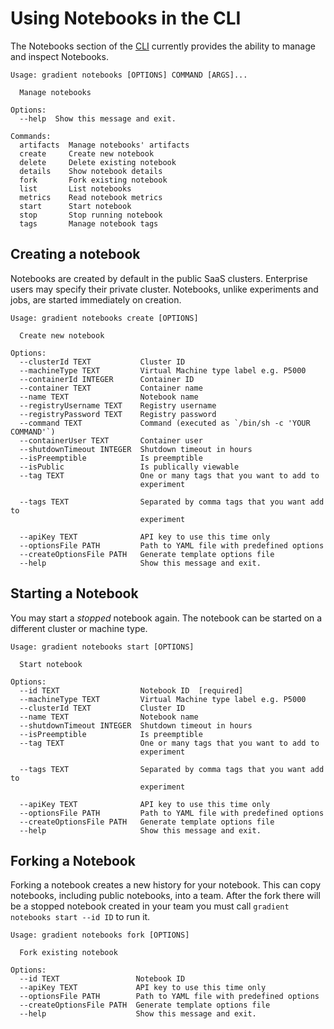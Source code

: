 # Using Notebooks in the CLI

The Notebooks section of the [CLI](../../get-started/install-the-cli.md) currently provides the ability to manage and inspect Notebooks.  

```text
Usage: gradient notebooks [OPTIONS] COMMAND [ARGS]...

  Manage notebooks

Options:
  --help  Show this message and exit.

Commands:
  artifacts  Manage notebooks' artifacts
  create     Create new notebook
  delete     Delete existing notebook
  details    Show notebook details
  fork       Fork existing notebook
  list       List notebooks
  metrics    Read notebook metrics
  start      Start notebook
  stop       Stop running notebook
  tags       Manage notebook tags
```

## Creating a notebook

Notebooks are created by default in the public SaaS clusters.
Enterprise users may specify their private cluster.
Notebooks, unlike experiments and jobs, are started immediately on creation.

```
Usage: gradient notebooks create [OPTIONS]

  Create new notebook

Options:
  --clusterId TEXT           Cluster ID
  --machineType TEXT         Virtual Machine type label e.g. P5000
  --containerId INTEGER      Container ID
  --container TEXT           Container name
  --name TEXT                Notebook name
  --registryUsername TEXT    Registry username
  --registryPassword TEXT    Registry password
  --command TEXT             Command (executed as `/bin/sh -c 'YOUR COMMAND'`)
  --containerUser TEXT       Container user
  --shutdownTimeout INTEGER  Shutdown timeout in hours
  --isPreemptible            Is preemptible
  --isPublic                 Is publically viewable
  --tag TEXT                 One or many tags that you want to add to
                             experiment

  --tags TEXT                Separated by comma tags that you want add to
                             experiment

  --apiKey TEXT              API key to use this time only
  --optionsFile PATH         Path to YAML file with predefined options
  --createOptionsFile PATH   Generate template options file
  --help                     Show this message and exit.
  ```

## Starting a Notebook

You may start a *stopped* notebook again.
The notebook can be started on a different cluster or machine type.

```
Usage: gradient notebooks start [OPTIONS]

  Start notebook

Options:
  --id TEXT                  Notebook ID  [required]
  --machineType TEXT         Virtual Machine type label e.g. P5000
  --clusterId TEXT           Cluster ID
  --name TEXT                Notebook name
  --shutdownTimeout INTEGER  Shutdown timeout in hours
  --isPreemptible            Is preemptible
  --tag TEXT                 One or many tags that you want to add to
                             experiment

  --tags TEXT                Separated by comma tags that you want add to
                             experiment

  --apiKey TEXT              API key to use this time only
  --optionsFile PATH         Path to YAML file with predefined options
  --createOptionsFile PATH   Generate template options file
  --help                     Show this message and exit.
```

## Forking a Notebook

Forking a notebook creates a new history for your notebook.
This can copy notebooks, including public notebooks, into a team.
After the fork there will be a stopped notebook created in your team you must call `gradient notebooks start --id ID` to run it.

```
Usage: gradient notebooks fork [OPTIONS]

  Fork existing notebook

Options:
  --id TEXT                 Notebook ID
  --apiKey TEXT             API key to use this time only
  --optionsFile PATH        Path to YAML file with predefined options
  --createOptionsFile PATH  Generate template options file
  --help                    Show this message and exit.
```
